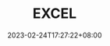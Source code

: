 ---
title: EXCEL
date: 2023-02-24T17:27:22+08:00
description: 编程,投行,学习,blog,excel,golang,linux,python,spider,sql,system,vba,emoji,git,pandas,ibank,audit,program,design,cook,law,book,tax,ipo,finance,accounting,
keywords:
  - Hugo
  - FixIt
  - richfan
  - 编程
  - 投行
  - 学习
  - blog
  - excel
  - golang
  - linux
  - python
  - spider
  - sql
  - system
  - vba
  - emoji
  - git
  - pandas
  - ibank
  - audit
  - program
  - design
  - cook
  - law
  - book
  - tax
  - ipo
  - finance
  - accounting
---